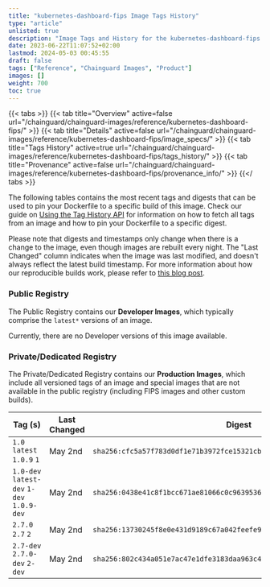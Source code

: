 ```yaml
---
title: "kubernetes-dashboard-fips Image Tags History"
type: "article"
unlisted: true
description: "Image Tags and History for the kubernetes-dashboard-fips Chainguard Image"
date: 2023-06-22T11:07:52+02:00
lastmod: 2024-05-03 00:45:55
draft: false
tags: ["Reference", "Chainguard Images", "Product"]
images: []
weight: 700
toc: true
---
```


{{< tabs >}}
{{< tab title="Overview" active=false url="/chainguard/chainguard-images/reference/kubernetes-dashboard-fips/" >}}
{{< tab title="Details" active=false url="/chainguard/chainguard-images/reference/kubernetes-dashboard-fips/image_specs/" >}}
{{< tab title="Tags History" active=true url="/chainguard/chainguard-images/reference/kubernetes-dashboard-fips/tags_history/" >}}
{{< tab title="Provenance" active=false url="/chainguard/chainguard-images/reference/kubernetes-dashboard-fips/provenance_info/" >}}
{{</ tabs >}}

The following tables contains the most recent tags and digests that can be used to pin your Dockerfile to a specific build of this image. Check our guide on [Using the Tag History API](/chainguard/chainguard-images/using-the-tag-history-api/) for information on how to fetch all tags from an image and how to pin your Dockerfile to a specific digest.

Please note that digests and timestamps only change when there is a change to the image, even though images are rebuilt every night. The "Last Changed" column indicates when the image was last modified, and doesn't always reflect the latest build timestamp. For more information about how our reproducible builds work, please refer to [this blog post](https://www.chainguard.dev/unchained/reproducing-chainguards-reproducible-image-builds).

### Public Registry
The Public Registry contains our **Developer Images**, which typically comprise the `latest*` versions of an image.

Currently, there are no Developer versions of this image available.

### Private/Dedicated Registry
The Private/Dedicated Registry contains our **Production Images**, which include all versioned tags of an image and special images that are not available in the public registry (including FIPS images and other custom builds).

| Tag (s)                                     | Last Changed | Digest                                                                    |
|---------------------------------------------|--------------|---------------------------------------------------------------------------|
|  `1.0` `latest` `1.0.9` `1`                 | May 2nd      | `sha256:cfc5a57f783d0df1e71b3972fce15321cbcc5031246179e33d8642e96983b26b` |
|  `1.0-dev` `latest-dev` `1-dev` `1.0.9-dev` | May 2nd      | `sha256:0438e41c8f1bcc671ae81066c0c96395369eff78aec681edfcfa94e9e3ea1e82` |
|  `2.7.0` `2.7` `2`                          | May 2nd      | `sha256:13730245f8e0e431d9189c67a042feefe9e9de7df5c50ccb3febaba6b089e0f8` |
|  `2.7-dev` `2.7.0-dev` `2-dev`              | May 2nd      | `sha256:802c434a051e7ac47e1dfe3183daa963c4a7b60abb25144482916f44bb2446f7` |

